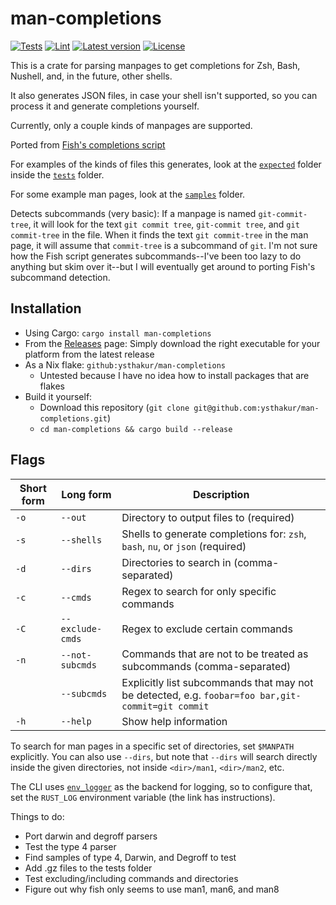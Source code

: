 # man-completions

[![Tests](https://github.com/ysthakur/man-completions/actions/workflows/test.yml/badge.svg)](https://github.com/ysthakur/man-completions/actions)
[![Lint](https://github.com/ysthakur/man-completions/actions/workflows/lint.yml/badge.svg)](https://github.com/ysthakur/man-completions/actions)
[![Latest version](https://img.shields.io/crates/v/man-completions.svg)](https://crates.io/crates/man-completions)
[![License](https://img.shields.io/crates/l/man-completions.svg)](./LICENSE.md)

This is a crate for parsing manpages to get completions for Zsh, Bash, Nushell,
and, in the future, other shells.

It also generates JSON files, in case your shell isn't supported, so you can process
it and generate completions yourself.

Currently, only a couple kinds of manpages are supported.

Ported from [Fish's completions script](https://github.com/fish-shell/fish-shell/blob/master/share/tools/create_manpage_completions.py)

For examples of the kinds of files this generates, look at the [`expected`](./tests/resources/expected/) folder inside the [`tests`](./tests) folder.

For some example man pages, look at the [`samples`](/samples/) folder.

Detects subcommands (very basic): If a manpage is named `git-commit-tree`, it will
look for the text `git commit tree`, `git-commit tree`, and `git commit-tree` in
the file. When it finds the text `git commit-tree` in the man page, it will
assume that `commit-tree` is a subcommand of `git`. I'm not sure how the Fish
script generates subcommands--I've been too lazy to do anything but skim over it--but
I will eventually get around to porting Fish's subcommand detection.

## Installation

- Using Cargo: `cargo install man-completions`
- From the [Releases](https://github.com/ysthakur/man-completions/releases) page:
  Simply download the right executable for your platform from the latest release
- As a Nix flake: `github:ysthakur/man-completions`
  - Untested because I have no idea how to install packages that are flakes
- Build it yourself:
  - Download this repository (`git clone git@github.com:ysthakur/man-completions.git`)
  - `cd man-completions && cargo build --release`

## Flags

| Short form | Long form | Description |
|-|-|-|
| `-o` | `--out` | Directory to output files to (required) |
| `-s` | `--shells` | Shells to generate completions for: `zsh`, `bash`, `nu`, or `json` (required) |
| `-d` | `--dirs` | Directories to search in (comma-separated) |
| `-c` | `--cmds` | Regex to search for only specific commands |
| `-C` | `--exclude-cmds` | Regex to exclude certain commands |
| `-n` | `--not-subcmds` | Commands that are not to be treated as subcommands (comma-separated) |
| | `--subcmds` | Explicitly list subcommands that may not be detected, e.g. `foobar=foo bar,git-commit=git commit` |
| `-h` | `--help` | Show help information |

To search for man pages in a specific set of directories, set `$MANPATH` explicitly.
You can also use `--dirs`, but note that `--dirs` will search directly inside the
given directories, not inside `<dir>/man1`, `<dir>/man2`, etc.

The CLI uses [`env_logger`](https://docs.rs/env_logger/) as the backend for logging,
so to configure that, set the `RUST_LOG` environment variable (the link has instructions).

Things to do:

- Port darwin and degroff parsers
- Test the type 4 parser
- Find samples of type 4, Darwin, and Degroff to test
- Add .gz files to the tests folder
- Test excluding/including commands and directories
- Figure out why fish only seems to use man1, man6, and man8
